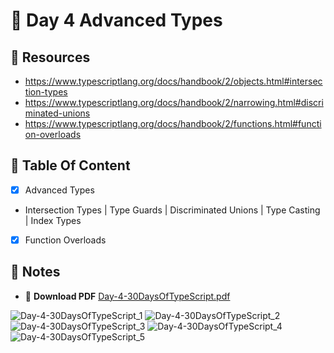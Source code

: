 # :pushpin: Day 4 Advanced Types

## :open_file_folder: Resources

- https://www.typescriptlang.org/docs/handbook/2/objects.html#intersection-types
- https://www.typescriptlang.org/docs/handbook/2/narrowing.html#discriminated-unions
- https://www.typescriptlang.org/docs/handbook/2/functions.html#function-overloads

## :scroll: Table Of Content

- [x] Advanced Types
- Intersection Types | Type Guards | Discriminated Unions | Type Casting | Index Types
- [x] Function Overloads

## :pencil: Notes

- :arrow_down_small: **Download PDF** [Day-4-30DaysOfTypeScript.pdf](https://github.com/tarunsinghdev/30DaysOfTypescript/files/6598183/Day-4-30DaysOfTypeScript.pdf)

![Day-4-30DaysOfTypeScript_1](https://user-images.githubusercontent.com/25122604/120796374-6196d180-c558-11eb-83d2-170a08986275.jpg)
![Day-4-30DaysOfTypeScript_2](https://user-images.githubusercontent.com/25122604/120796381-63609500-c558-11eb-9a4a-b2622efa21d4.jpg)
![Day-4-30DaysOfTypeScript_3](https://user-images.githubusercontent.com/25122604/120796393-652a5880-c558-11eb-994e-8c975d4a1254.jpg)
![Day-4-30DaysOfTypeScript_4](https://user-images.githubusercontent.com/25122604/120796399-665b8580-c558-11eb-9484-8302f79e4392.jpg)
![Day-4-30DaysOfTypeScript_5](https://user-images.githubusercontent.com/25122604/120796403-678cb280-c558-11eb-8088-b1355234a3d9.jpg)
